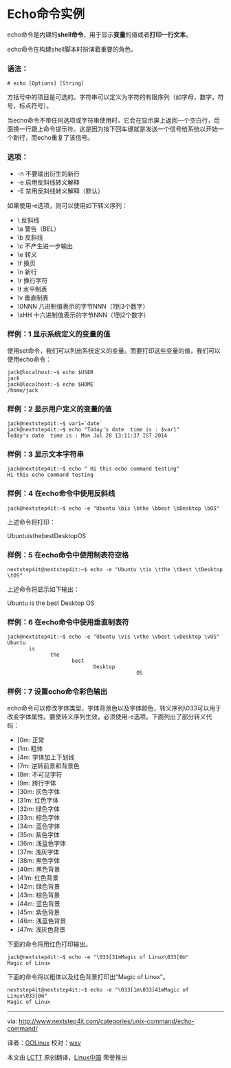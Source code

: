 Echo命令实例
================================================================================

echo命令是内建的**shell命令**，用于显示**变量**的值或者**打印一行文本**。

echo命令在构建shell脚本时扮演着重要的角色。
 
### 语法： ###

    # echo [Options] [String]

方括号中的项目是可选的。字符串可以定义为字符的有限序列（如字母，数字，符号，标点符号）。

当echo命令不带任何选项或字符串使用时，它会在显示屏上返回一个空白行，后面换一行跟上命令提示符。这是因为按下回车键就是发送一个信号给系统以开始一个新行，而echo重复了该信号。
 
### 选项： ###


- -n     不要输出衍生的新行
- -e     启用反斜线转义解释
- -E     禁用反斜线转义解释（默认）


如果使用-e选项，则可以使用如下转义序列：

- \\     反斜线
- \a     警告（BEL）
- \b     反斜线
- \c     不产生进一步输出
- \e     转义
- \f     换页
- \n     新行
- \r     换行字符
- \t     水平制表
- \v     垂直制表
- \0NNN  八进制值表示的字节NNN（1到3个数字）
- \xHH   十六进制值表示的字节NNN（1到2个数字）

### 样例：1  显示系统定义的变量的值 ###

使用set命令，我们可以列出系统定义的变量。而要打印这些变量的值，我们可以使用echo命令：

    jack@localhost:~$ echo $USER
    jack
    jack@localhost:~$ echo $HOME
    /home/jack

### 样例：2 显示用户定义的变量的值 ###

    jack@nextstep4it:~$ var1=`date`
    jack@nextstep4it:~$ echo "Today's date  time is : $var1"
    Today's date  time is : Mon Jul 28 13:11:37 IST 2014

### 样例：3 显示文本字符串 ###

    jack@nextstep4it:~$ echo " Hi this echo command testing"
    Hi this echo command testing

### 样例：4 在echo命令中使用反斜线 ###

    jack@nextstep4it:~$ echo -e "Ubuntu \bis \bthe \bbest \bDesktop \bOS"

上述命令将打印：

UbuntuisthebestDesktopOS

### 样例：5  在echo命令中使用制表符空格 ###

    nextstep4it@nextstep4it:~$ echo -e "Ubuntu \tis \tthe \tbest \tDesktop \tOS"

上述命令将显示如下输出：

Ubuntu is the best Desktop OS

### 样例：6 在echo命令中使用垂直制表符 ###

    jack@nextstep4it:~$ echo -e "Ubuntu \vis \vthe \vbest \vDesktop \vOS"
    Ubuntu
           is
                  the
                         best
                                Desktop
                                              OS

### 样例：7  设置echo命令彩色输出 ###

echo命令可以修改字体类型，字体背景色以及字体颜色，转义序列\033可以用于改变字体属性。要使转义序列生效，必须使用-e选项。下面列出了部分转义代码：

- [0m: 正常
- [1m: 粗体
- [4m: 字体加上下划线
- [7m: 逆转前景和背景色
- [8m: 不可见字符
- [9m: 跨行字体
- [30m: 灰色字体 
- [31m: 红色字体
- [32m: 绿色字体
- [33m: 棕色字体
- [34m: 蓝色字体
- [35m: 紫色字体
- [36m: 浅蓝色字体
- [37m: 浅灰字体
- [38m: 黑色字体
- [40m: 黑色背景
- [41m: 红色背景
- [42m: 绿色背景
- [43m: 棕色背景
- [44m: 蓝色背景
- [45m: 紫色背景
- [46m: 浅蓝色背景
- [47m: 浅灰色背景

下面的命令将用红色打印输出。

    jack@nextstep4it:~$ echo -e "\033[31mMagic of Linux\033[0m"
    Magic of Linux

下面的命令将以粗体以及红色背景打印出“Magic of Linux”。

    nextstep4it@nextstep4it:~$ echo -e "\033[1m\033[41mMagic of Linux\033[0m"
    Magic of Linux

--------------------------------------------------------------------------------

via: http://www.nextstep4it.com/categories/unix-command/echo-command/

译者：[GOLinux](https://github.com/GOLinux)
校对：[wxy](https://github.com/wxy)

本文由 [LCTT](https://github.com/LCTT/TranslateProject) 原创翻译，[Linux中国](http://linux.cn/) 荣誉推出
